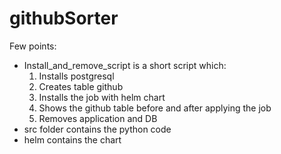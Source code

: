 # githubSorter

Few points:

- Install_and_remove_script is a short script which:
  1. Installs postgresql
    2. Creates table github
    3. Installs the job with helm chart
    4. Shows the github table before and after applying the job
    5. Removes application and DB
- src folder contains the python code
- helm contains the chart